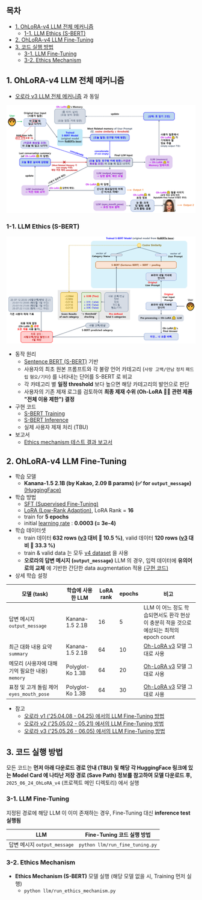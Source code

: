 ## 목차

* [1. OhLoRA-v4 LLM 전체 메커니즘](#1-ohlora-v4-llm-전체-메커니즘)
  * [1-1. LLM Ethics (S-BERT)](#1-1-llm-ethics-s-bert)
* [2. OhLoRA-v4 LLM Fine-Tuning](#2-ohlora-v4-llm-fine-tuning)
* [3. 코드 실행 방법](#3-코드-실행-방법)
  * [3-1. LLM Fine-Tuning](#3-1-llm-fine-tuning)
  * [3-2. Ethics Mechanism](#3-2-ethics-mechanism)

## 1. OhLoRA-v4 LLM 전체 메커니즘

* [오로라 v3 LLM 전체 메커니즘](../../2025_05_26_OhLoRA_v3/llm/README.md#1-ohlora-v3-llm-전체-메커니즘) 과 동일

![image](../../images/250526_21.png)

### 1-1. LLM Ethics (S-BERT)

![image](../../images/250624_13.PNG)

* 동작 원리
  * [Sentence BERT (S-BERT)](https://github.com/WannaBeSuperteur/AI-study/blob/main/Natural%20Language%20Processing/Basics_BERT%2C%20SBERT%20%EB%AA%A8%EB%8D%B8.md#sbert-%EB%AA%A8%EB%8D%B8) 기반 
  * 사용자의 최초 원본 프롬프트와 각 불량 언어 카테고리 (```사랑 고백/만남``` ```정치``` ```패드립``` ```혐오/기타```) 를 나타내는 단어를 S-BERT 로 비교
  * 각 카테고리 별 **일정 threshold** 보다 높으면 해당 카테고리의 발언으로 판단
  * 사용자의 기존 제재 로그를 검토하여 **최종 제재 수위 (Oh-LoRA 👱‍♀️ 관련 제품 "전체 이용 제한") 결정**
* 구현 코드
  * [S-BERT Training](ethics_mechanism/train_sbert.py)
  * [S-BERT Inference](ethics_mechanism/inference_sbert.py)
  * 실제 사용자 제재 처리 (TBU)
* 보고서
  * [Ethics mechanism 테스트 결과 보고서](ethics_mechanism/test_report.md) 

## 2. OhLoRA-v4 LLM Fine-Tuning

* 학습 모델
  * **Kanana-1.5 2.1B (by Kakao, 2.09 B params) (✅ for ```output_message```)** [(HuggingFace)](https://huggingface.co/kakaocorp/kanana-1.5-2.1b-base)
* 학습 방법 
  * [SFT (Supervised Fine-Tuning)](https://github.com/WannaBeSuperteur/AI-study/blob/main/AI%20Basics/LLM%20Basics/LLM_%EA%B8%B0%EC%B4%88_Fine_Tuning_SFT.md)
  * [LoRA (Low-Rank Adaption)](https://github.com/WannaBeSuperteur/AI-study/blob/main/AI%20Basics/LLM%20Basics/LLM_%EA%B8%B0%EC%B4%88_Fine_Tuning_LoRA_QLoRA.md), LoRA Rank = **16**
  * train for **5 epochs**
  * initial [learning rate](https://github.com/WannaBeSuperteur/AI-study/blob/main/AI%20Basics/Deep%20Learning%20Basics/%EB%94%A5%EB%9F%AC%EB%8B%9D_%EA%B8%B0%EC%B4%88_Learning_Rate.md) : **0.0003 (= 3e-4)**
* 학습 데이터셋
  * train 데이터 **632 rows ([v3](../../2025_05_26_OhLoRA_v3/llm/README.md#2-ohlora-v3-llm-fine-tuning) 대비 🔺 10.5 %)**, valid 데이터 **120 rows ([v3](../../2025_05_26_OhLoRA_v3/llm/README.md#2-ohlora-v3-llm-fine-tuning) 대비 🔺 33.3 %)**
  * train & valid data 는 모두 [v4 dataset](fine_tuning_dataset/OhLoRA_fine_tuning_v4.csv) 을 사용
  * **오로라의 답변 메시지 (```output_message```)** LLM 의 경우, 입력 데이터에 **유의어로의 교체** 에 기반한 간단한 data augmentation 적용 [(구현 코드)](fine_tuning/augmentation.py)
* 상세 학습 설정

| 모델 (task)                            | 학습에 사용한 LLM      | LoRA rank | epochs | 비고                                                                                           |
|--------------------------------------|------------------|-----------|--------|----------------------------------------------------------------------------------------------|
| 답변 메시지 ```output_message```          | Kanana-1.5 2.1B  | 16        | 5      | LLM 이 어느 정도 학습되면서도 환각 현상이 충분히 적을 것으로 예상되는 최적의 epoch count                                    |
| 최근 대화 내용 요약 ```summary```            | Kanana-1.5 2.1B  | 64        | 10     | [Oh-LoRA v3](../../2025_05_26_OhLoRA_v3/llm/README.md#2-ohlora-v3-llm-fine-tuning) 모델 그대로 사용 |
| 메모리 (사용자에 대해 기억 필요한 내용) ```memory``` | Polyglot-Ko 1.3B | 64        | 20     | [Oh-LoRA v3](../../2025_05_26_OhLoRA_v3/llm/README.md#2-ohlora-v3-llm-fine-tuning) 모델 그대로 사용 |
| 표정 및 고개 돌림 제어 ```eyes_mouth_pose```  | Polyglot-Ko 1.3B | 64        | 30     | [Oh-LoRA v3](../../2025_05_26_OhLoRA_v3/llm/README.md#2-ohlora-v3-llm-fine-tuning) 모델 그대로 사용 |

* 참고
  * [오로라 v1 ('25.04.08 - 04.25) 에서의 LLM Fine-Tuning 방법](../../2025_04_08_OhLoRA/llm/README.md#2-how-to-run-fine-tuning) 
  * [오로라 v2 ('25.05.02 - 05.21) 에서의 LLM Fine-Tuning 방법](../../2025_05_02_OhLoRA_v2/llm/README.md#3-ohlora-v2-llm-fine-tuning) 
  * [오로라 v3 ('25.05.26 - 06.05) 에서의 LLM Fine-Tuning 방법](../../2025_05_26_OhLoRA_v3/llm/README.md#2-ohlora-v3-llm-fine-tuning) 

## 3. 코드 실행 방법

모든 코드는 **먼저 아래 다운로드 경로 안내 (TBU) 및 해당 각 HuggingFace 링크에 있는 Model Card 에 나타난 저장 경로 (Save Path) 정보를 참고하여 모델 다운로드 후,** ```2025_06_24_OhLoRA_v4``` (프로젝트 메인 디렉토리) 에서 실행

### 3-1. LLM Fine-Tuning

지정된 경로에 해당 LLM 이 이미 존재하는 경우, Fine-Tuning 대신 **inference test 실행됨**

| LLM                         | Fine-Tuning 코드 실행 방법                |
|-----------------------------|-------------------------------------|
| 답변 메시지 ```output_message``` | ```python llm/run_fine_tuning.py``` |

### 3-2. Ethics Mechanism

* **Ethics Mechanism (S-BERT)** 모델 실행 (해당 모델 없을 시, Training 먼저 실행)
  * ```python llm/run_ethics_mechanism.py```
